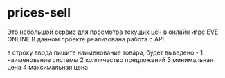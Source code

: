# prices-sell

Это небольшой сервис для просмотра текущих цен в онлайн игре EVE ONLINE
В данном проекте реализована работа с API

в строку ввода пишите наименование товара,
будет выведено -
1 наименование системы
2 колличество предложений
3 минимальная цена
4 максимальная цена